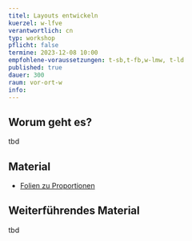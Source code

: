 ```yaml
---
titel: Layouts entwickeln
kuerzel: w-lfve
verantwortlich: cn
typ: workshop
pflicht: false
termine: 2023-12-08 10:00
empfohlene-voraussetzungen: t-sb,t-fb,w-lmw, t-ld
published: true
dauer: 300
raum: vor-ort-w
info: 
---
```


## Worum geht es?
tbd

## Material
- [Folien zu Proportionen](https://cnoss.github.io/slides/presentations/screendesign/proportionen-und-abstaende/) 

## Weiterführendes Material
tbd

<!--
## Upload
Die Ergebnisse können im [Ilias](https://bit.ly/2OQiyTT) hochgeladen werden.
-->
